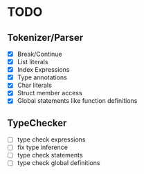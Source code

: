 # TODO
## Tokenizer/Parser
- [x] Break/Continue
- [x] List literals 
- [x] Index Expressions
- [x] Type annotations
- [x] Char literals
- [x] Struct member access 
- [x] Global statements like function definitions 

## TypeChecker
- [ ] type check expressions
- [ ] fix type inference
- [ ] type check statements 
- [ ] type check global definitions 

